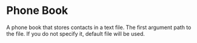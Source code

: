 Phone Book
========
A phone book that stores contacts in a text file.
The first argument path to the file.
If you do not specify it, default file will be used.
